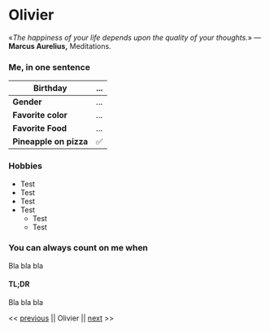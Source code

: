<h1>Olivier</h1>

«*The happiness of your life depends upon the quality of your thoughts.*»
― **Marcus Aurelius,** Meditations.

### Me, in one sentence

| Birthday               | ...  |
| ---------------------- | ---- |
| **Gender**             | ...  |
| **Favorite color**     | ...  |
| **Favorite Food**      | ...  |
| **Pineapple on pizza** | ✅    |

### Hobbies

<ul> 
    <li>Test</li>
    <li>Test</li>
    <li>Test</li>
    <li> Test
        <ul>
    		<li>Test</li>
    		<li>Test</li>
    	</ul>
    </li>
</ul>

### You can always count on me when 

Bla bla bla

#### TL;DR

Bla bla bla

<< [previous](https://www.google.com) || Olivier || [next](https://www.google.com) >>



